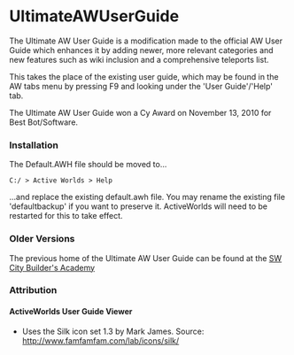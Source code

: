 UltimateAWUserGuide
===================

The Ultimate AW User Guide is a modification made to the official AW User Guide which enhances it by adding newer, more relevant categories and new features such as wiki inclusion and a comprehensive teleports list. 

This takes the place of the existing user guide, which may be found in the AW tabs menu by pressing F9 and looking under the 'User Guide'/'Help' tab.

The Ultimate AW User Guide won a Cy Award on November 13, 2010 for Best Bot/Software.

### Installation

The Default.AWH file should be moved to...

    C:/ > Active Worlds > Help

...and replace the existing default.awh file.  You may rename the existing file 'defaultbackup' if you want to preserve it.  ActiveWorlds will need to be restarted for this to take effect.


### Older Versions

The previous home of the Ultimate AW User Guide can be found at the [SW City Builder's Academy]( http://www.swcity.net/academy/index.php?n=Main.UltimateAWUserGuide)


### Attribution

#### ActiveWorlds User Guide Viewer

* Uses the Silk icon set 1.3 by Mark James.  Source: http://www.famfamfam.com/lab/icons/silk/
